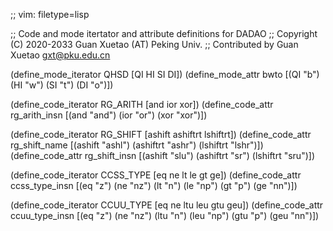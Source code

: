 ;; vim: filetype=lisp

;; Code and mode itertator and attribute definitions for DADAO
;; Copyright (C) 2020-2033 Guan Xuetao (AT) Peking Univ.
;; Contributed by Guan Xuetao <gxt@pku.edu.cn>

(define_mode_iterator	QHSD	[QI HI SI DI])
(define_mode_attr	bwto	[(QI "b") (HI "w") (SI "t") (DI "o")])

(define_code_iterator RG_ARITH [and ior xor])
(define_code_attr rg_arith_insn [(and "and") (ior "or") (xor "xor")])

(define_code_iterator RG_SHIFT [ashift ashiftrt lshiftrt])
(define_code_attr rg_shift_name [(ashift "ashl") (ashiftrt "ashr") (lshiftrt "lshr")])
(define_code_attr rg_shift_insn [(ashift "slu")  (ashiftrt "sr")   (lshiftrt "sru")])

(define_code_iterator CCSS_TYPE [eq ne lt le gt ge])
(define_code_attr ccss_type_insn [(eq "z") (ne "nz") (lt "n") (le "np") (gt "p") (ge "nn")])

(define_code_iterator CCUU_TYPE [eq ne ltu leu gtu geu])
(define_code_attr ccuu_type_insn [(eq "z") (ne "nz") (ltu "n") (leu "np") (gtu "p") (geu "nn")])
